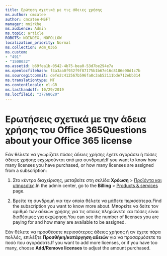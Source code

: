 ```yaml
---
title: Ερώτηση σχετικά με τις άδειες χρήσης
ms.author: cmcatee
author: cmcatee-MSFT
manager: mnirkhe
ms.audience: Admin
ms.topic: article
ROBOTS: NOINDEX, NOFOLLOW
localization_priority: Normal
ms.collection: Adm_O365
ms.custom:
- "491"
- "1500032"
ms.assetid: b69fea1b-0542-4b75-bea0-53d7be294e7a
ms.openlocfilehash: f4a3aa0f932f9f87175b1b67e16c8186e90d1c7b
ms.sourcegitcommit: defe2c412567b596fa8c3ab52111bde712ebb314
ms.translationtype: MT
ms.contentlocale: el-GR
ms.lasthandoff: 10/29/2019
ms.locfileid: "37768620"
---
```

# <a name="questions-about-your-office-365-license"></a><span data-ttu-id="504e2-102">Ερωτήσεις σχετικά με την άδεια χρήσης του Office 365</span><span class="sxs-lookup"><span data-stu-id="504e2-102">Questions about your Office 365 license</span></span>

<span data-ttu-id="504e2-103">Εάν θέλετε να γνωρίζετε πόσες άδειες χρήσης έχετε αγοράσει ή πόσες άδειες χρήσης εκχωρούνται από μια συνδρομή:</span><span class="sxs-lookup"><span data-stu-id="504e2-103">If you want to know how many licenses you have purchased, or how many licenses are assigned from a subscription:</span></span>
  
1. <span data-ttu-id="504e2-104">Στο κέντρο διαχείρισης, μεταβείτε στη σελίδα **Χρέωση** \> [Προϊόντα και υπηρεσίες](https://go.microsoft.com/fwlink/p/?linkid=842054).</span><span class="sxs-lookup"><span data-stu-id="504e2-104">In the admin center, go to the **Billing** \> [Products & services](https://go.microsoft.com/fwlink/p/?linkid=842054) page.</span></span>

2. <span data-ttu-id="504e2-105">Βρείτε τη συνδρομή για την οποία θέλετε να μάθετε περισσότερα.</span><span class="sxs-lookup"><span data-stu-id="504e2-105">Find the subscription you want to know more about.</span></span> <span data-ttu-id="504e2-106">Μπορείτε να δείτε τον αριθμό των αδειών χρήσης για τις οποίες πληρώνετε και πόσες είναι διαθέσιμες για εκχώρηση.</span><span class="sxs-lookup"><span data-stu-id="504e2-106">You can see the number of licenses you are paying for and how many are available to be assigned.</span></span>

<span data-ttu-id="504e2-107">Εάν θέλετε να προσθέσετε περισσότερες άδειες χρήσης ή αν έχετε πάρα πολλές, επιλέξτε **Προσθήκη/κατάργηση αδειών** για να προσαρμόσετε το ποσό που αγοράσατε.</span><span class="sxs-lookup"><span data-stu-id="504e2-107">If you want to add more licenses, or if you have too many, choose **Add/Remove licenses** to adjust the amount purchased.</span></span>